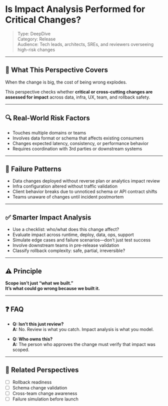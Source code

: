 # Is Impact Analysis Performed for Critical Changes?

> Type: DeepDive  
> Category: Release  
> Audience: Tech leads, architects, SREs, and reviewers overseeing high-risk changes

---

## 🧠 What This Perspective Covers

When the change is big, the cost of being wrong explodes.

This perspective checks whether **critical or cross-cutting changes are assessed for impact** across data, infra, UX, team, and rollback safety.

---

## 🔍 Real-World Risk Factors

- Touches multiple domains or teams  
- Involves data format or schema that affects existing consumers  
- Changes expected latency, consistency, or performance behavior  
- Requires coordination with 3rd parties or downstream systems

---

## 🚨 Failure Patterns

- Data changes deployed without reverse plan or analytics impact review  
- Infra configuration altered without traffic validation  
- Client behavior breaks due to unnoticed schema or API contract shifts  
- Teams unaware of changes until incident postmortem

---

## ✅ Smarter Impact Analysis

- Use a checklist: who/what does this change affect?  
- Evaluate impact across runtime, deploy, data, ops, support  
- Simulate edge cases and failure scenarios—don’t just test success  
- Involve downstream teams in pre-release validation  
- Classify rollback complexity: safe, partial, irreversible?

---

## ⚠️ Principle

**Scope isn’t just “what we built.”  
It’s what could go wrong because we built it.**

---

## ❓ FAQ

- **Q: Isn’t this just review?**  
  **A:** No. Review is what you catch. Impact analysis is what you model.

- **Q: Who owns this?**  
  **A:** The person who approves the change must verify that impact was scoped.

---

## 🔗 Related Perspectives

- [ ] Rollback readiness  
- [ ] Schema change validation  
- [ ] Cross-team change awareness  
- [ ] Failure simulation before launch  
